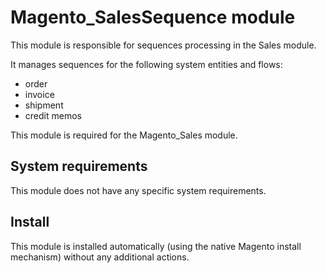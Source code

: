 # Magento_SalesSequence module

This module is responsible for sequences processing in the Sales module.

It manages sequences for the following system entities and flows:

- order
- invoice
- shipment
- credit memos

This module is required for the Magento_Sales module.

## System requirements

This module does not have any specific system requirements.

## Install

This module is installed automatically (using the native Magento install mechanism) without any additional actions.
